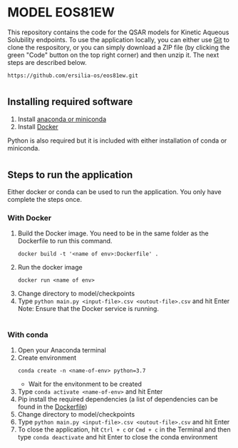 # **MODEL EOS81EW**

This repository contains the code for the QSAR models for Kinetic Aqueous Solubility endpoints. To use the application locally, you can either use [Git](https://git-scm.com/) to clone the respository, or you can simply download a ZIP file (by clicking the green "Code" button on the top right corner) and then unzip it. The next steps are described below.

`https://github.com/ersilia-os/eos81ew.git`

#
## **Installing required software**

1. Install [anaconda or miniconda](https://docs.conda.io/projects/continuumio-conda/en/latest/user-guide/install/index.html#)
2. Install [Docker](https://www.docker.com/products/)

Python is also required but it is included with either installation of conda or miniconda.

#
## **Steps to run the application**
Either docker or conda can be used to run the application. You only have complete the steps once.


### **With Docker**
1. Build the Docker image. You need to be in the same folder as the Dockerfile to run this command.
    ```
    docker build -t '<name of env>:Dockerfile' .
    ```
2. Run the docker image
    ```
    docker run <name of env>
    ```
3. Change directory to model/checkpoints
4. Type `python main.py <input-file>.csv <outout-file>.csv` and hit Enter
Note: Ensure that the Docker service is running.

#
### **With conda**

1. Open your Anaconda terminal
2. Create environment
    ```
    conda create -n <name-of-env> python=3.7
    ```
    - Wait for the envitonment to be created
3. Type `conda activate <name-of-env>` and hit Enter
4. Pip install the required dependencies (a list of dependencies can be found in the [Dockerfile](../Dockerfile))
5. Change directory to model/checkpoints
6. Type `python main.py <input-file>.csv <outout-file>.csv` and hit Enter
7. To close the application, hit `Ctrl + c` or `Cmd + c` in the Terminal and then type `conda deactivate` and hit Enter to close the conda environment
